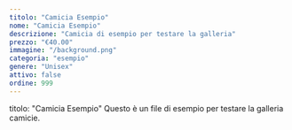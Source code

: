 ```yaml
---
titolo: "Camicia Esempio"
nome: "Camicia Esempio"
descrizione: "Camicia di esempio per testare la galleria"
prezzo: "€40.00"
immagine: "/background.png"
categoria: "esempio"
genere: "Unisex"
attivo: false
ordine: 999
---
```


titolo: "Camicia Esempio"
Questo è un file di esempio per testare la galleria camicie.

